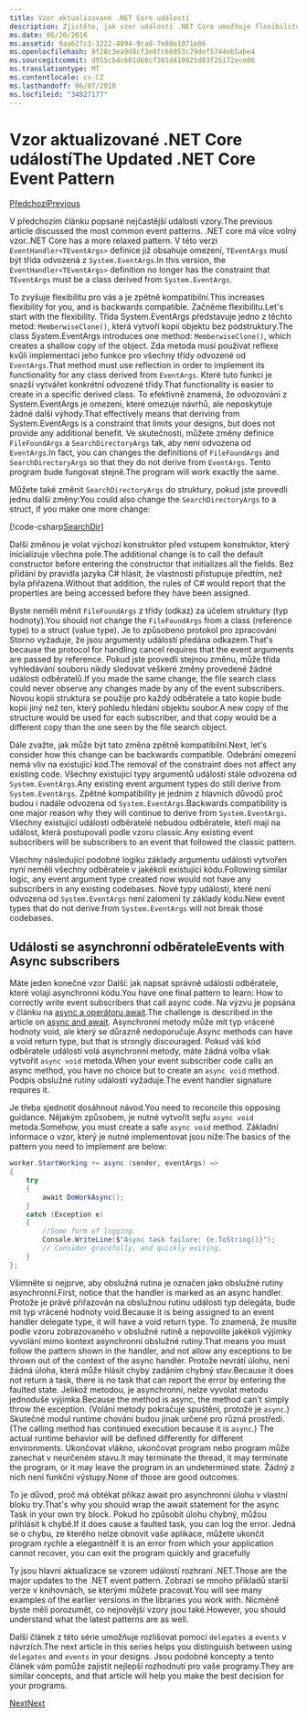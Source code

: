 ```yaml
---
title: Vzor aktualizované .NET Core událostí
description: Zjistěte, jak vzor událostí .NET Core umožňuje flexibilitu s zpětné kompatibility a jak implementovat zpracování událostí bezpečné s async odběratele.
ms.date: 06/20/2016
ms.assetid: 9aa627c3-3222-4094-9ca8-7e88e1071e06
ms.openlocfilehash: 8f28c3ea9d8cf3e8fc68953c79def5744eb5abe4
ms.sourcegitcommit: d955cb4c681d68cf301d410925d83f25172ece86
ms.translationtype: MT
ms.contentlocale: cs-CZ
ms.lasthandoff: 06/07/2018
ms.locfileid: "34827177"
---
```

# <a name="the-updated-net-core-event-pattern"></a><span data-ttu-id="240a9-103">Vzor aktualizované .NET Core událostí</span><span class="sxs-lookup"><span data-stu-id="240a9-103">The Updated .NET Core Event Pattern</span></span>

[<span data-ttu-id="240a9-104">Předchozí</span><span class="sxs-lookup"><span data-stu-id="240a9-104">Previous</span></span>](event-pattern.md)

<span data-ttu-id="240a9-105">V předchozím článku popsané nejčastější události vzory.</span><span class="sxs-lookup"><span data-stu-id="240a9-105">The previous article discussed the most common event patterns.</span></span> <span data-ttu-id="240a9-106">.NET core má více volný vzor.</span><span class="sxs-lookup"><span data-stu-id="240a9-106">.NET Core has a more relaxed pattern.</span></span> <span data-ttu-id="240a9-107">V této verzi `EventHandler<TEventArgs>` definice již obsahuje omezení, `TEventArgs` musí být třída odvozená z `System.EventArgs`.</span><span class="sxs-lookup"><span data-stu-id="240a9-107">In this version, the `EventHandler<TEventArgs>` definition no longer has the constraint that `TEventArgs` must be a class derived from `System.EventArgs`.</span></span>

<span data-ttu-id="240a9-108">To zvyšuje flexibilitu pro vás a je zpětně kompatibilní.</span><span class="sxs-lookup"><span data-stu-id="240a9-108">This increases flexibility for you, and is backwards compatible.</span></span> <span data-ttu-id="240a9-109">Začněme flexibilitu.</span><span class="sxs-lookup"><span data-stu-id="240a9-109">Let's start with the flexibility.</span></span> <span data-ttu-id="240a9-110">Třída System.EventArgs představuje jedno z těchto metod: `MemberwiseClone()`, která vytvoří kopii objektu bez podstruktury.</span><span class="sxs-lookup"><span data-stu-id="240a9-110">The class System.EventArgs introduces one method: `MemberwiseClone()`, which creates a shallow copy of the object.</span></span>
<span data-ttu-id="240a9-111">Zda metoda musí používat reflexe kvůli implementaci jeho funkce pro všechny třídy odvozené od `EventArgs`.</span><span class="sxs-lookup"><span data-stu-id="240a9-111">That method must use reflection in order to implement its functionality for any class derived from `EventArgs`.</span></span> <span data-ttu-id="240a9-112">Které tuto funkci je snazší vytvářet konkrétní odvozené třídy.</span><span class="sxs-lookup"><span data-stu-id="240a9-112">That functionality is easier to create in a specific derived class.</span></span> <span data-ttu-id="240a9-113">To efektivně znamená, že odvozování z System.EventArgs je omezení, které omezuje návrhů, ale neposkytuje žádné další výhody.</span><span class="sxs-lookup"><span data-stu-id="240a9-113">That effectively means that deriving from System.EventArgs is a constraint that limits your designs, but does not provide any additional benefit.</span></span>
<span data-ttu-id="240a9-114">Ve skutečnosti, můžete změny definice `FileFoundArgs` a `SearchDirectoryArgs` tak, aby není odvozena od `EventArgs`.</span><span class="sxs-lookup"><span data-stu-id="240a9-114">In fact, you can changes the definitions of `FileFoundArgs` and `SearchDirectoryArgs` so that they do not derive from `EventArgs`.</span></span>
<span data-ttu-id="240a9-115">Tento program bude fungovat stejně.</span><span class="sxs-lookup"><span data-stu-id="240a9-115">The program will work exactly the same.</span></span>

<span data-ttu-id="240a9-116">Můžete také změnit `SearchDirectoryArgs` do struktury, pokud jste provedli jednu další změny:</span><span class="sxs-lookup"><span data-stu-id="240a9-116">You could also change the `SearchDirectoryArgs` to a struct, if you make one more change:</span></span>

[!code-csharp[SearchDir](../../samples/csharp/events/Program.cs#DeclareSearchEvent "Define search directory event")]

<span data-ttu-id="240a9-117">Další změnou je volat výchozí konstruktor před vstupem konstruktor, který inicializuje všechna pole.</span><span class="sxs-lookup"><span data-stu-id="240a9-117">The additional change is to call the default constructor before entering the constructor that initializes all the fields.</span></span> <span data-ttu-id="240a9-118">Bez přidání by pravidla jazyka C# hlásit, že vlastnosti přistupuje předtím, než byla přiřazena.</span><span class="sxs-lookup"><span data-stu-id="240a9-118">Without that addition, the rules of C# would report that the properties are being accessed before they have been assigned.</span></span>

<span data-ttu-id="240a9-119">Byste neměli měnit `FileFoundArgs` z třídy (odkaz) za účelem struktury (typ hodnoty).</span><span class="sxs-lookup"><span data-stu-id="240a9-119">You should not change the `FileFoundArgs` from a class (reference type) to a struct (value type).</span></span> <span data-ttu-id="240a9-120">Je to způsobeno protokol pro zpracování Storno vyžaduje, že jsou argumenty událostí předána odkazem.</span><span class="sxs-lookup"><span data-stu-id="240a9-120">That's because the protocol for handling cancel requires that the event arguments are passed by reference.</span></span> <span data-ttu-id="240a9-121">Pokud jste provedli stejnou změnu, může třída vyhledávání souboru nikdy sledovat veškeré změny provedené žádné události odběratelů.</span><span class="sxs-lookup"><span data-stu-id="240a9-121">If you made the same change, the file search class could never observe any changes made by any of the event subscribers.</span></span> <span data-ttu-id="240a9-122">Novou kopii struktura se použije pro každý odběratele a tato kopie bude kopii jiný než ten, který pohledu hledání objektu soubor.</span><span class="sxs-lookup"><span data-stu-id="240a9-122">A new copy of the structure would be used for each subscriber, and that copy would be a different copy than the one seen by the file search object.</span></span>

<span data-ttu-id="240a9-123">Dále zvažte, jak může být tato změna zpětně kompatibilní.</span><span class="sxs-lookup"><span data-stu-id="240a9-123">Next, let's consider how this change can be backwards compatible.</span></span>
<span data-ttu-id="240a9-124">Odebrání omezení nemá vliv na existující kód.</span><span class="sxs-lookup"><span data-stu-id="240a9-124">The removal of the constraint does not affect any existing code.</span></span> <span data-ttu-id="240a9-125">Všechny existující typy argumentů událostí stále odvozena od `System.EventArgs`.</span><span class="sxs-lookup"><span data-stu-id="240a9-125">Any existing event argument types do still derive from `System.EventArgs`.</span></span>
<span data-ttu-id="240a9-126">Zpětné kompatibility je jedním z hlavních důvodů proč budou i nadále odvozena od `System.EventArgs`.</span><span class="sxs-lookup"><span data-stu-id="240a9-126">Backwards compatibility is one major reason why they will continue to derive from `System.EventArgs`.</span></span> <span data-ttu-id="240a9-127">Všechny existující události odběratelé nebudou odběratele, kteří mají na událost, která postupovali podle vzoru classic.</span><span class="sxs-lookup"><span data-stu-id="240a9-127">Any existing event subscribers will be subscribers to an event that followed the classic pattern.</span></span>

<span data-ttu-id="240a9-128">Všechny následující podobné logiku základy argumentu události vytvořen nyní neměli všechny odběratele v jakékoli existující kódu.</span><span class="sxs-lookup"><span data-stu-id="240a9-128">Following similar logic, any event argument type created now would not have any subscribers in any existing codebases.</span></span> <span data-ttu-id="240a9-129">Nové typy událostí, které není odvozena od `System.EventArgs` není zalomení ty základy kódu.</span><span class="sxs-lookup"><span data-stu-id="240a9-129">New event types that do not derive from `System.EventArgs` will not break those codebases.</span></span>

## <a name="events-with-async-subscribers"></a><span data-ttu-id="240a9-130">Události se asynchronní odběratele</span><span class="sxs-lookup"><span data-stu-id="240a9-130">Events with Async subscribers</span></span>

<span data-ttu-id="240a9-131">Máte jeden konečné vzor Další: jak napsat správně události odběratele, které volají asynchronní kódu.</span><span class="sxs-lookup"><span data-stu-id="240a9-131">You have one final pattern to learn: How to correctly write event subscribers that call async code.</span></span> <span data-ttu-id="240a9-132">Na výzvu je popsána v článku na [async a operátoru await](async.md).</span><span class="sxs-lookup"><span data-stu-id="240a9-132">The challenge is described in the article on [async and await](async.md).</span></span> <span data-ttu-id="240a9-133">Asynchronní metody může mít typ vrácené hodnoty void, ale který se důrazně nedoporučuje.</span><span class="sxs-lookup"><span data-stu-id="240a9-133">Async methods can have a void return type, but that is strongly discouraged.</span></span> <span data-ttu-id="240a9-134">Pokud váš kód odběratele událostí volá asynchronní metody, máte žádná volba však vytvořit `async void` metoda.</span><span class="sxs-lookup"><span data-stu-id="240a9-134">When your event subscriber code calls an async method, you have no choice but to create an `async void` method.</span></span> <span data-ttu-id="240a9-135">Podpis obslužné rutiny událostí vyžaduje.</span><span class="sxs-lookup"><span data-stu-id="240a9-135">The event handler signature requires it.</span></span>

<span data-ttu-id="240a9-136">Je třeba sjednotit dosáhnout návod.</span><span class="sxs-lookup"><span data-stu-id="240a9-136">You need to reconcile this opposing guidance.</span></span> <span data-ttu-id="240a9-137">Nějakým způsobem, je nutné vytvořit sejfu `async void` metoda.</span><span class="sxs-lookup"><span data-stu-id="240a9-137">Somehow, you must create a safe `async void` method.</span></span> <span data-ttu-id="240a9-138">Základní informace o vzor, který je nutné implementovat jsou níže:</span><span class="sxs-lookup"><span data-stu-id="240a9-138">The basics of the pattern you need to implement are below:</span></span>

```csharp
worker.StartWorking += async (sender, eventArgs) =>
{
    try 
    {
        await DoWorkAsync();
    }
    catch (Exception e)
    {
        //Some form of logging.
        Console.WriteLine($"Async task failure: {e.ToString()}");
        // Consider gracefully, and quickly exiting.
    }
};
```

<span data-ttu-id="240a9-139">Všimněte si nejprve, aby obslužná rutina je označen jako obslužné rutiny asynchronní.</span><span class="sxs-lookup"><span data-stu-id="240a9-139">First, notice that the handler is marked as an async handler.</span></span> <span data-ttu-id="240a9-140">Protože je právě přiřazován na obslužnou rutinu události typ delegáta, bude mít typ vrácené hodnoty void.</span><span class="sxs-lookup"><span data-stu-id="240a9-140">Because it is being assigned to an event handler delegate type, it will have a void return type.</span></span> <span data-ttu-id="240a9-141">To znamená, že musíte podle vzoru zobrazovaného v obslužné rutině a nepovolíte jakékoli výjimky vyvolání mimo kontext asynchronní obslužné rutiny.</span><span class="sxs-lookup"><span data-stu-id="240a9-141">That means you must follow the pattern shown in the handler, and not allow any exceptions to be thrown out of the context of the async handler.</span></span> <span data-ttu-id="240a9-142">Protože nevrátí úlohu, není žádná úloha, která může hlásit chyby zadáním chybný stav.</span><span class="sxs-lookup"><span data-stu-id="240a9-142">Because it does not return a task, there is no task that can report the error by entering the faulted state.</span></span> <span data-ttu-id="240a9-143">Jelikož metodou, je asynchronní, nelze vyvolat metodu jednoduše výjimka.</span><span class="sxs-lookup"><span data-stu-id="240a9-143">Because the method is async, the method can't simply throw the exception.</span></span> <span data-ttu-id="240a9-144">(Volání metody pokračuje spuštění, protože je `async`.) Skutečné modul runtime chování budou jinak určené pro různá prostředí.</span><span class="sxs-lookup"><span data-stu-id="240a9-144">(The calling method has continued execution because it is `async`.) The actual runtime behavior will be defined differently for different environments.</span></span> <span data-ttu-id="240a9-145">Ukončovat vlákno, ukončovat program nebo program může zanechat v neurčeném stavu.</span><span class="sxs-lookup"><span data-stu-id="240a9-145">It may terminate the thread, it may terminate the program, or it may leave the program in an undetermined state.</span></span> <span data-ttu-id="240a9-146">Žádný z nich není funkční výstupy.</span><span class="sxs-lookup"><span data-stu-id="240a9-146">None of those are good outcomes.</span></span>

<span data-ttu-id="240a9-147">To je důvod, proč má obtékat příkaz await pro asynchronní úlohu v vlastní bloku try.</span><span class="sxs-lookup"><span data-stu-id="240a9-147">That's why you should wrap the await statement for the async Task in your own try block.</span></span> <span data-ttu-id="240a9-148">Pokud ho způsobit úlohu chybný, můžou přihlásit k chybě.</span><span class="sxs-lookup"><span data-stu-id="240a9-148">If it does cause a faulted task, you can log the error.</span></span> <span data-ttu-id="240a9-149">Jedná se o chybu, ze kterého nelze obnovit vaše aplikace, můžete ukončit program rychle a elegantně</span><span class="sxs-lookup"><span data-stu-id="240a9-149">If it is an error from which your application cannot recover, you can exit the program quickly and gracefully</span></span>

<span data-ttu-id="240a9-150">Ty jsou hlavní aktualizace se vzorem událostí rozhraní .NET.</span><span class="sxs-lookup"><span data-stu-id="240a9-150">Those are the major updates to the .NET event pattern.</span></span> <span data-ttu-id="240a9-151">Zobrazí se mnoho příkladů starší verze v knihovnách, se kterými můžete pracovat.</span><span class="sxs-lookup"><span data-stu-id="240a9-151">You will see many examples of the earlier versions in the libraries you work with.</span></span> <span data-ttu-id="240a9-152">Nicméně byste měli porozumět, co nejnovější vzory jsou také.</span><span class="sxs-lookup"><span data-stu-id="240a9-152">However, you should understand what the latest patterns are as well.</span></span>

<span data-ttu-id="240a9-153">Další článek z této série umožňuje rozlišovat pomocí `delegates` a `events` v návrzích.</span><span class="sxs-lookup"><span data-stu-id="240a9-153">The next article in this series helps you distinguish between using `delegates` and `events` in your designs.</span></span> <span data-ttu-id="240a9-154">Jsou podobné koncepty a tento článek vám pomůže zajistit nejlepší rozhodnutí pro vaše programy.</span><span class="sxs-lookup"><span data-stu-id="240a9-154">They are similar concepts, and that article will help you make the best decision for your programs.</span></span>

[<span data-ttu-id="240a9-155">Next</span><span class="sxs-lookup"><span data-stu-id="240a9-155">Next</span></span>](distinguish-delegates-events.md)

